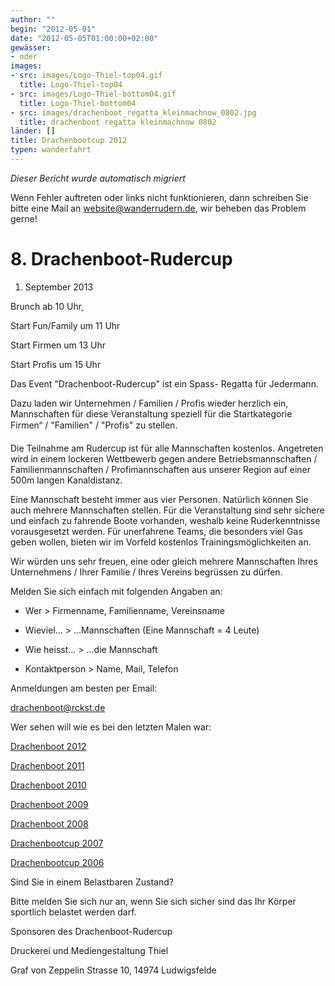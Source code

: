 ```yaml
---
author: ""
begin: "2012-05-01"
date: "2012-05-05T01:00:00+02:00"
gewässer:
- oder
images:
- src: images/Logo-Thiel-top04.gif
  title: Logo-Thiel-top04
- src: images/Logo-Thiel-bottom04.gif
  title: Logo-Thiel-bottom04
- src: images/drachenboot_regatta_kleinmachnow_0802.jpg
  title: drachenboot regatta kleinmachnow 0802
länder: []
title: Drachenbootcup 2012
typen: wanderfahrt
---
```



*Dieser Bericht wurde automatisch migriert*

Wenn Fehler auftreten oder links nicht funktionieren, dann schreiben Sie bitte eine Mail an website@wanderrudern.de, wir beheben das Problem gerne!



# 8. Drachenboot-Rudercup


1. September 2013

Brunch ab 10 Uhr,

Start Fun/Family um 11 Uhr

Start Firmen um 13 Uhr

Start Profis um 15 Uhr

Das Event "Drachenboot-Rudercup" ist ein Spass- Regatta für Jedermann.

Dazu laden wir Unternehmen / Familien / Profis wieder herzlich ein, Mannschaften für diese Veranstaltung speziell für die Startkategorie Firmen“ / "Familien" / "Profis" zu stellen.

Die Teilnahme am Rudercup ist für alle Mannschaften kostenlos. Angetreten wird in einem lockeren Wettbewerb gegen andere Betriebsmannschaften / Familienmannschaften / Profimannschaften aus unserer Region auf einer 500m langen Kanaldistanz.

Eine Mannschaft besteht immer aus vier Personen. Natürlich können Sie auch mehrere Mannschaften stellen. Für die Veranstaltung sind sehr sichere und einfach zu fahrende Boote vorhanden, weshalb keine Ruderkenntnisse vorausgesetzt werden. Für unerfahrene Teams, die besonders viel Gas geben wollen, bieten wir im Vorfeld kostenlos Trainingsmöglichkeiten an.

Wir würden uns sehr freuen, eine oder gleich mehrere Mannschaften Ihres Unternehmens / Ihrer Familie / Ihres Vereins begrüssen zu dürfen.

Melden Sie sich einfach mit folgenden Angaben an:

- Wer > Firmenname, Familienname, Vereinsname

- Wieviel... > ...Mannschaften (Eine Mannschaft = 4 Leute)

- Wie heisst... > ...die Mannschaft

- Kontaktperson > Name, Mail, Telefon

Anmeldungen am besten per Email:

drachenboot@rckst.de

Wer sehen will wie es bei den letzten Malen war:

[Drachenboot 2012](/berichte/2012/drachenbootcup_2012)

[Drachenboot 2011](/berichte/2011/drachenbootcup_2011)

[Drachenboot 2010](/berichte/2010/drachenbootcup_2010)

[Drachenboot 2009](/berichte/2009/drachenbootcup_2009)

[Drachenboot 2008](/berichte/2008/drachenruderbootcup_2008)

[Drachenbootcup 2007](/berichte/2007/drachenbootcup_2007)

[Drachenbootcup 2006](/berichte/2006/drachenboot2006)

Sind Sie in einem Belastbaren Zustand?

Bitte melden Sie sich nur an, wenn Sie sich sicher sind das Ihr Körper sportlich belastet werden darf.

Sponsoren des Drachenboot-Rudercup

Druckerei und Mediengestaltung Thiel

Graf von Zeppelin Strasse 10, 14974 Ludwigsfelde

